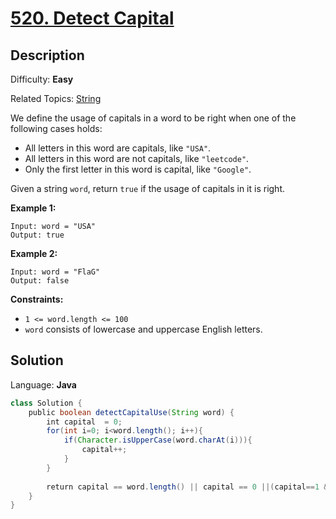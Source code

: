 # [520\. Detect Capital](https://leetcode.com/problems/detect-capital/)

## Description

Difficulty: **Easy**  

Related Topics: [String](https://leetcode.com/tag/string/)


We define the usage of capitals in a word to be right when one of the following cases holds:

*   All letters in this word are capitals, like `"USA"`.
*   All letters in this word are not capitals, like `"leetcode"`.
*   Only the first letter in this word is capital, like `"Google"`.

Given a string `word`, return `true` if the usage of capitals in it is right.

**Example 1:**

```
Input: word = "USA"
Output: true
```

**Example 2:**

```
Input: word = "FlaG"
Output: false
```

**Constraints:**

*   `1 <= word.length <= 100`
*   `word` consists of lowercase and uppercase English letters.


## Solution

Language: **Java**

```java
class Solution {
    public boolean detectCapitalUse(String word) {
        int capital  = 0;
        for(int i=0; i<word.length(); i++){
            if(Character.isUpperCase(word.charAt(i))){
                capital++;
            }
        }
        
        return capital == word.length() || capital == 0 ||(capital==1 &&  Character.isUpperCase(word.charAt(0)));
    }
}
```

